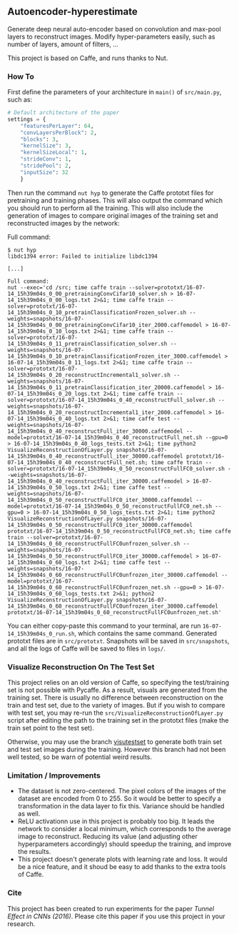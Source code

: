 ## Autoencoder-hyperestimate

Generate deep neural auto-encoder based on convolution and max-pool layers to reconstruct images. Modify hyper-parameters easily, such as number of layers, amount of filters, ...

This project is based on Caffe, and runs thanks to Nut.

### How To
First define the parameters of your architecture in `main()` of `src/main.py`, such as:
```python
# Default architecture of the paper
settings = {
    "featuresPerLayer": 64,
    "convLayersPerBlock": 2,
    "blocks": 3,
    "kernelSize": 3,
    "kernelSizeLocal": 1,
    "strideConv": 1,
    "stridePool": 2,
    "inputSize": 32
    }
```
Then run the command `nut hyp` to generate the Caffe prototxt files for pretraining and training phases. This will also output the command which you should run to perform all the training. This will also include the generation of images to compare original images of the training set and reconstructed images by the network:

Full command:
```terminal
$ nut hyp
libdc1394 error: Failed to initialize libdc1394

[...]

Full command:
nut --exec='cd /src; time caffe train --solver=prototxt/16-07-14_15h39m04s_0_00_pretrainingConvCifar10_solver.sh > 16-07-14_15h39m04s_0_00_logs.txt 2>&1; time caffe train --solver=prototxt/16-07-14_15h39m04s_0_10_pretrainClassificationFrozen_solver.sh --weights=snapshots/16-07-14_15h39m04s_0_00_pretrainingConvCifar10_iter_2000.caffemodel > 16-07-14_15h39m04s_0_10_logs.txt 2>&1; time caffe train --solver=prototxt/16-07-14_15h39m04s_0_11_pretrainClassification_solver.sh --weights=snapshots/16-07-14_15h39m04s_0_10_pretrainClassificationFrozen_iter_3000.caffemodel > 16-07-14_15h39m04s_0_11_logs.txt 2>&1; time caffe train --solver=prototxt/16-07-14_15h39m04s_0_20_reconstructIncremental1_solver.sh --weights=snapshots/16-07-14_15h39m04s_0_11_pretrainClassification_iter_20000.caffemodel > 16-07-14_15h39m04s_0_20_logs.txt 2>&1; time caffe train --solver=prototxt/16-07-14_15h39m04s_0_40_reconstructFull_solver.sh --weights=snapshots/16-07-14_15h39m04s_0_20_reconstructIncremental1_iter_2000.caffemodel > 16-07-14_15h39m04s_0_40_logs.txt 2>&1; time caffe test --weights=snapshots/16-07-14_15h39m04s_0_40_reconstructFull_iter_30000.caffemodel --model=prototxt/16-07-14_15h39m04s_0_40_reconstructFull_net.sh --gpu=0 > 16-07-14_15h39m04s_0_40_logs_tests.txt 2>&1; time python2 VisualizeReconstructionOfLayer.py snapshots/16-07-14_15h39m04s_0_40_reconstructFull_iter_30000.caffemodel prototxt/16-07-14_15h39m04s_0_40_reconstructFull_net.sh; time caffe train --solver=prototxt/16-07-14_15h39m04s_0_50_reconstructFullFC0_solver.sh --weights=snapshots/16-07-14_15h39m04s_0_40_reconstructFull_iter_30000.caffemodel > 16-07-14_15h39m04s_0_50_logs.txt 2>&1; time caffe test --weights=snapshots/16-07-14_15h39m04s_0_50_reconstructFullFC0_iter_30000.caffemodel --model=prototxt/16-07-14_15h39m04s_0_50_reconstructFullFC0_net.sh --gpu=0 > 16-07-14_15h39m04s_0_50_logs_tests.txt 2>&1; time python2 VisualizeReconstructionOfLayer.py snapshots/16-07-14_15h39m04s_0_50_reconstructFullFC0_iter_30000.caffemodel prototxt/16-07-14_15h39m04s_0_50_reconstructFullFC0_net.sh; time caffe train --solver=prototxt/16-07-14_15h39m04s_0_60_reconstructFullFC0unfrozen_solver.sh --weights=snapshots/16-07-14_15h39m04s_0_50_reconstructFullFC0_iter_30000.caffemodel > 16-07-14_15h39m04s_0_60_logs.txt 2>&1; time caffe test --weights=snapshots/16-07-14_15h39m04s_0_60_reconstructFullFC0unfrozen_iter_30000.caffemodel --model=prototxt/16-07-14_15h39m04s_0_60_reconstructFullFC0unfrozen_net.sh --gpu=0 > 16-07-14_15h39m04s_0_60_logs_tests.txt 2>&1; python2 VisualizeReconstructionOfLayer.py snapshots/16-07-14_15h39m04s_0_60_reconstructFullFC0unfrozen_iter_30000.caffemodel prototxt/16-07-14_15h39m04s_0_60_reconstructFullFC0unfrozen_net.sh'
```

You can either copy-paste this command to your terminal, are run `16-07-14_15h39m04s_0_run.sh`, which contains the same command. Generated prototxt files are in `src/prototxt`. Snapshots will be saved in `src/snapshots`, and all the logs of Caffe will be saved to files in `logs/`.

### Visualize Reconstruction On The Test Set
This project relies on an old version of Caffe, so specifying the test/training set is not possible with Pycaffe. As a result, visuals are generated from the training set. There is usually no difference between reconstruction on the train and test set, due to the variety of images. But if you wish to compare with test set, you may re-run the `src/VisualizeReconstructionOfLayer.py` script after editing the path to the training set in the prototxt files (make the train set point to the test set).

Otherwise, you may use the branch [visutestset](https://github.com/matthieudelaro/autoencoder-hyperestimate/tree/visutestset) to generate both train set and test set images during the training. However this branch had not been well tested, so be warn of potential weird results.

### Limitation / Improvements
- The dataset is not zero-centered. The pixel colors of the images of the dataset are encoded from 0 to 255. So it would be better to specify a transformation in the data layer to fix this. Variance should be handled as well.
- ReLU activationn use in this project is probably too big. It leads the network to consider a local minimum, which corresponds to the average image to reconstruct. Reducing its value (and adjusting other hyperparameters accordingly) should speedup the training, and improve the results.
- This project doesn't generate plots with learning rate and loss. It would be a nice feature, and it shoud be easy to add thanks to the extra tools of Caffe.


### Cite
This project has been created to run experiments for the paper *Tunnel Effect in CNNs (2016)*. Please cite this paper if you use this project in your research. 
